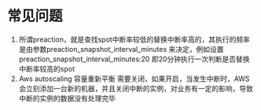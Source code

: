 # 常见问题

1. 所谓preaction，就是查找spot中断率较低的替换中断率高的，其执行的频率是由参数preaction_snapshot_interval_minutes 来决定，例如设置preaction_snapshot_interval_minutes:20 即20分钟执行一次判断是否替换中断率较高的spot
2. Aws autoscaling 容量重新平衡 需要关闭，如果开启，当发生中断时，AWS会立刻添加一台新的机器，并且关闭中断的实例，对业务有一定的影响，导致中断的实例的数据没有处理完毕
